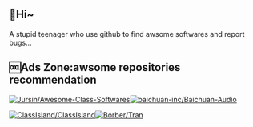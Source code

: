 ## 👋Hi~
A stupid teenager who use github to find awsome softwares and report bugs...                         

## 🆒Ads Zone:awsome repositories recommendation 
[![Jursin/Awesome-Class-Softwares](https://github-readme-stats.vercel.app/api/pin/?username=Jursin&repo=Awesome-Class-Softwares&show_owner=true)](https://github.com/Jursin/Awesome-Class-Softwares)[![baichuan-inc/Baichuan-Audio](https://github-readme-stats.vercel.app/api/pin/?username=baichuan-inc&repo=Baichuan-Audio&show_owner=true)](https://github.com/baichuan-inc/Baichuan-Audio)

[![ClassIsland/ClassIsland](https://github-readme-stats.vercel.app/api/pin/?username=ClassIsland&repo=ClassIsland&show_owner=false)](https://github.com/ClassIsland/ClassIsland)[![Borber/Tran](https://github-readme-stats.vercel.app/api/pin/?username=Borber&repo=Tran&show_owner=true)](https://github.com/Borber/Tran)
